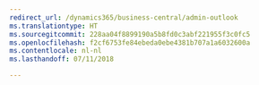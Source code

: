 ```yaml
---
redirect_url: /dynamics365/business-central/admin-outlook
ms.translationtype: HT
ms.sourcegitcommit: 228aa04f8899190a5b8fd0c3abf221955f3c0fc5
ms.openlocfilehash: f2cf6753fe84ebeda0ebe4381b707a1a6032600a
ms.contentlocale: nl-nl
ms.lasthandoff: 07/11/2018

---
```


